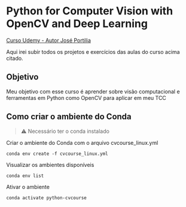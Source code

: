# Python for Computer Vision with OpenCV and Deep Learning
[Curso Udemy - Autor José Portilia](https://www.udemy.com/course/python-for-computer-vision-with-opencv-and-deep-learning/?couponCode=2021PM25)

Aqui irei subir todos os projetos e exercícios das aulas do curso acima citado.

## Objetivo

Meu objetivo com esse curso é aprender sobre visão computacional e ferramentas em Python como OpenCV para aplicar em meu TCC

## Como criar o ambiente do Conda

> :warning: Necessário ter o conda instalado

Criar o ambiente do Conda com o arquivo cvcourse_linux.yml
```
conda env create -f cvcourse_linux.yml
```

Visualizar os ambientes disponíveis
```
conda env list 
```

Ativar o ambiente
```
conda activate python-cvcourse
```